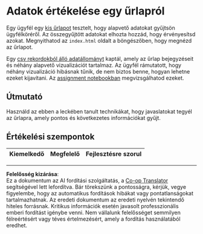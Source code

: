 <!--
CO_OP_TRANSLATOR_METADATA:
{
  "original_hash": "f9d5a7275e046223fa6474477674b810",
  "translation_date": "2025-08-26T14:41:31+00:00",
  "source_file": "2-Working-With-Data/08-data-preparation/assignment.md",
  "language_code": "hu"
}
-->
# Adatok értékelése egy űrlapról

Egy ügyfél egy [kis űrlapot](../../../../2-Working-With-Data/08-data-preparation/index.html) tesztelt, hogy alapvető adatokat gyűjtsön ügyfélköréről. Az összegyűjtött adatokat elhozta hozzád, hogy érvényesítsd azokat. Megnyithatod az `index.html` oldalt a böngészőben, hogy megnézd az űrlapot.

Egy [csv rekordokból álló adatállományt](../../../../data/form.csv) kaptál, amely az űrlap bejegyzéseit és néhány alapvető vizualizációt tartalmaz. Az ügyfél rámutatott, hogy néhány vizualizáció hibásnak tűnik, de nem biztos benne, hogyan lehetne ezeket kijavítani. Az [assignment notebookban](assignment.ipynb) megvizsgálhatod ezeket.

## Útmutató

Használd az ebben a leckében tanult technikákat, hogy javaslatokat tegyél az űrlapra, amely pontos és következetes információkat gyűjt.

## Értékelési szempontok

Kiemelkedő | Megfelelő | Fejlesztésre szorul
--- | --- | --- |

---

**Felelősség kizárása**:  
Ez a dokumentum az AI fordítási szolgáltatás, a [Co-op Translator](https://github.com/Azure/co-op-translator) segítségével lett lefordítva. Bár törekszünk a pontosságra, kérjük, vegye figyelembe, hogy az automatikus fordítások hibákat vagy pontatlanságokat tartalmazhatnak. Az eredeti dokumentum az eredeti nyelvén tekintendő hiteles forrásnak. Kritikus információk esetén javasolt professzionális emberi fordítást igénybe venni. Nem vállalunk felelősséget semmilyen félreértésért vagy téves értelmezésért, amely a fordítás használatából eredhet.